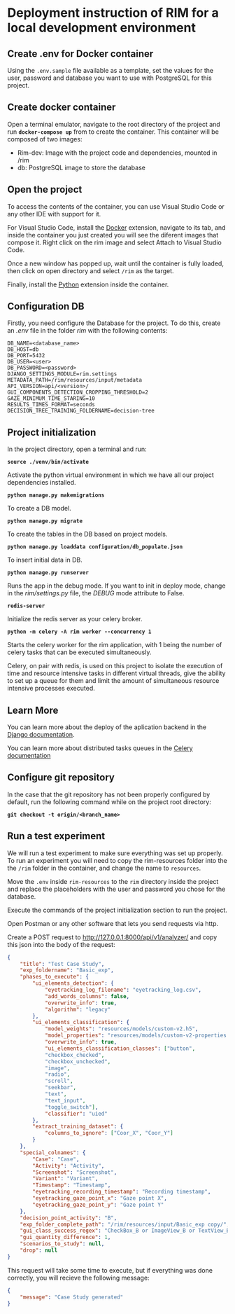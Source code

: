 # Deployment instruction of RIM for a local development environment

## Create .env for Docker container

Using the `.env.sample` file available as a template, set the values for the user, password and database you want to use with PostgreSQL for this project.

## Create docker container

Open a terminal emulator, navigate to the root directory of the project and run **`docker-compose up`** from  to create the container. This container will be composed of two images:
- Rim-dev: Image with the project code and dependencies, mounted in /rim
- db: PostgreSQL image to store the database

## Open the project

To access the contents of the container, you can use Visual Studio Code or any other IDE with support for it.

For Visual Studio Code, install the [Docker](https://marketplace.visualstudio.com/items?itemName=ms-azuretools.vscode-docker) extension, navigate to its tab, and inside the container you just created you will see the diferent images that compose it. Right click on the rim image and select Attach to Visual Studio Code.

Once a new window has popped up, wait until the container is fully loaded, then click on open directory and select `/rim` as the target.

Finally, install the [Python](https://marketplace.visualstudio.com/items?itemName=ms-python.python) extension inside the container.

## Configuration DB
Firstly, you need configure the Database for the project. To do this, create an *.env* file in the folder *rim* with the following contents:
```
DB_NAME=<database_name>
DB_HOST=db
DB_PORT=5432
DB_USER=<user>
DB_PASSWORD=<password>
DJANGO_SETTINGS_MODULE=rim.settings
METADATA_PATH=/rim/resources/input/metadata
API_VERSION=api/<version>/
GUI_COMPONENTS_DETECTION_CROPPING_THRESHOLD=2
GAZE_MINIMUM_TIME_STARING=10
RESULTS_TIMES_FORMAT=seconds
DECISION_TREE_TRAINING_FOLDERNAME=decision-tree
```

## Project initialization

In the project directory, open a terminal and run:

**`source ./venv/bin/activate`**

Activate the python virtual environment in which we have all our project dependencies installed.

**`python manage.py makemigrations`**

To create a DB model.

**`python manage.py migrate`**

To create the tables in the DB based on project models.

**`python manage.py loaddata configuration/db_populate.json`**

To insert initial data in DB.

**`python manage.py runserver`**

Runs the app in the debug mode. If you want to init in deploy mode, change in the *rim/settings.py* file, the *DEBUG* mode attribute to False.

**`redis-server`**

Initialize the redis server as your celery broker.

**`python -m celery -A rim worker --concurrency 1`**

Starts the celery worker for the rim application, with 1 being the number of celery tasks that can be executed simultaneously.

Celery, on pair with redis, is used on this project to isolate the execution of time and resource intensive tasks in different virtual threads, give the ability to set up a queue for them and limit the amount of simultaneous resource intensive processes executed.

## Learn More

You can learn more about the deploy of the aplication backend in the [Django documentation](https://docs.djangoproject.com/en/4.0/).

You can learn more about distributed tasks queues in the [Celery documentation](https://docs.celeryq.dev/en/stable/)

## Configure git repository

In the case that the git repository has not been properly configured by default, run the following command while on the project root directory:

**`git checkout -t origin/<branch_name>`**

## Run a test experiment
We will run a test experiment to make sure everything was set up properly. To run an experiment you will need to copy the rim-resources folder into the the `/rim` folder in the container, and change the name to `resources`.

Move the `.env` inside `rim-resources` to the `rim` directory inside the project and replace the placeholders with the user and password you chose for the database.

Execute the commands of the project initialization section to run the project.

Open Postman or any other software that lets you send requests via http.

Create a POST request to http://127.0.0.1:8000/api/v1/analyzer/ and copy this json into the body of the request:
```json
{
    "title": "Test Case Study",
    "exp_foldername": "Basic_exp",
    "phases_to_execute": {
        "ui_elements_detection": {
            "eyetracking_log_filename": "eyetracking_log.csv",
            "add_words_columns": false,
            "overwrite_info": true,
            "algorithm": "legacy"
        },
        "ui_elements_classification": {
            "model_weights": "resources/models/custom-v2.h5",
            "model_properties": "resources/models/custom-v2-properties.json",
            "overwrite_info": true,
            "ui_elements_classification_classes": ["button",
            "checkbox_checked",
            "checkbox_unchecked",
            "image",
            "radio",
            "scroll",
            "seekbar",
            "text",
            "text_input",
            "toggle_switch"],
            "classifier": "uied"
        },
        "extract_training_dataset": {
            "columns_to_ignore": ["Coor_X", "Coor_Y"]
        }
    },
    "special_colnames": {
        "Case": "Case",
        "Activity": "Activity",
        "Screenshot": "Screenshot", 
        "Variant": "Variant",
        "Timestamp": "Timestamp",
        "eyetracking_recording_timestamp": "Recording timestamp",
        "eyetracking_gaze_point_x": "Gaze point X",
        "eyetracking_gaze_point_y": "Gaze point Y"
    },
    "decision_point_activity": "B",
    "exp_folder_complete_path": "/rim/resources/input/Basic_exp copy/",
    "gui_class_success_regex": "CheckBox_B or ImageView_B or TextView_B",
    "gui_quantity_difference": 1,
    "scenarios_to_study": null,
    "drop": null
}
```
This request will take some time to execute, but if everything was done correctly, you will recieve the following message:
```json
{
    "message": "Case Study generated"
}
``` 